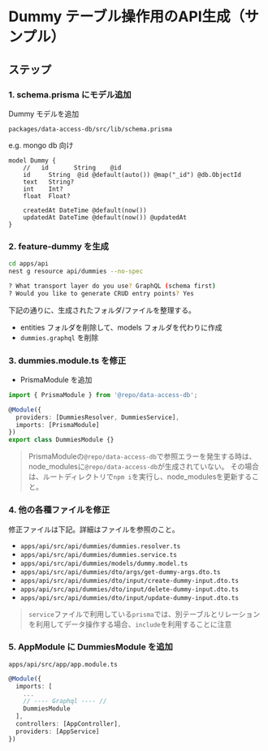 # Dummy テーブル操作用のAPI生成（サンプル）

## ステップ

### 1. schema.prisma にモデル追加

Dummy モデルを追加

`packages/data-access-db/src/lib/schema.prisma`

e.g. mongo db 向け

```prisma
model Dummy {
    //   id       String    @id
    id     String  @id @default(auto()) @map("_id") @db.ObjectId
    text   String?
    int    Int?
    float  Float?

    createdAt DateTime @default(now())
    updatedAt DateTime @default(now()) @updatedAt
}
```

### 2. feature-dummy を生成

```bash
cd apps/api
nest g resource api/dummies --no-spec

? What transport layer do you use? GraphQL (schema first)
? Would you like to generate CRUD entry points? Yes
```

下記の通りに、生成されたフォルダ/ファイルを整理する。

- entities フォルダを削除して、models フォルダを代わりに作成
- `dummies.graphql` を削除

### 3. dummies.module.ts を修正

- PrismaModule を追加

```ts
import { PrismaModule } from '@repo/data-access-db';

@Module({
  providers: [DummiesResolver, DummiesService],
  imports: [PrismaModule]
})
export class DummiesModule {}
```

> PrismaModuleの`@repo/data-access-db`で参照エラーを発生する時は、
> node_modulesに`@repo/data-access-db`が生成されていない。
> その場合は、ルートディレクトリで`npm i`を実行し、node_modulesを更新すること。

### 4. 他の各種ファイルを修正

修正ファイルは下記。詳細はファイルを参照のこと。

- `apps/api/src/api/dummies/dummies.resolver.ts`
- `apps/api/src/api/dummies/dummies.service.ts`
- `apps/api/src/api/dummies/models/dummy.model.ts`
- `apps/api/src/api/dummies/dto/args/get-dummy-args.dto.ts`
- `apps/api/src/api/dummies/dto/input/create-dummy-input.dto.ts`
- `apps/api/src/api/dummies/dto/input/delete-dummy-input.dto.ts`
- `apps/api/src/api/dummies/dto/input/update-dummy-input.dto.ts`

> `service`ファイルで利用している`prisma`では、別テーブルとリレーションを利用してデータ操作する場合、`include`を利用することに注意

### 5. AppModule に DummiesModule を追加

`apps/api/src/app/app.module.ts`

```ts
@Module({
  imports: [
    ...
    // ---- Graphql ---- //
    DummiesModule
  ],
  controllers: [AppController],
  providers: [AppService]
})
```